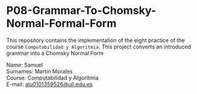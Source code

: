 # P08-Grammar-To-Chomsky-Normal-Formal-Form
This repository contains the implementation of the eight practice of the course `Computabilidad y Algoritmia`. This project converts an introduced grammar into a Chomsky Normal Form

Name: Samuel \
Surnames: Martín Morales \
Course: Computabilidad y Algoritmia \
E-mail: alu0101359526@ull.edu.es
